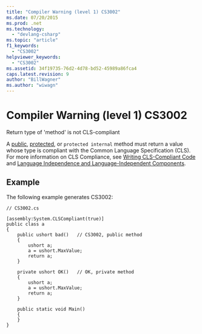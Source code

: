 ```yaml
---
title: "Compiler Warning (level 1) CS3002"
ms.date: 07/20/2015
ms.prod: .net
ms.technology: 
  - "devlang-csharp"
ms.topic: "article"
f1_keywords: 
  - "CS3002"
helpviewer_keywords: 
  - "CS3002"
ms.assetid: 34f19735-76d2-4d78-bd52-45989a86fca4
caps.latest.revision: 9
author: "BillWagner"
ms.author: "wiwagn"
---
```

# Compiler Warning (level 1) CS3002
Return type of 'method' is not CLS-compliant  
  
 A [public](../../csharp/language-reference/keywords/public.md), [protected](../../csharp/language-reference/keywords/protected.md), or `protected internal` method must return a value whose type is compliant with the Common Language Specification (CLS). For more information on CLS Compliance, see [Writing CLS-Compliant Code](http://msdn.microsoft.com/library/4c705105-69a2-4e5e-b24e-0633bc32c7f3) and [Language Independence and Language-Independent Components](../../../docs/standard/language-independence-and-language-independent-components.md).  
  
## Example  
 The following example generates CS3002:  
  
```  
// CS3002.cs  
  
[assembly:System.CLSCompliant(true)]  
public class a  
{  
    public ushort bad()   // CS3002, public method  
    {  
        ushort a;  
        a = ushort.MaxValue;  
        return a;  
    }  
  
    private ushort OK()   // OK, private method  
    {  
        ushort a;  
        a = ushort.MaxValue;  
        return a;  
    }  
  
    public static void Main()  
    {  
    }  
}  
```
